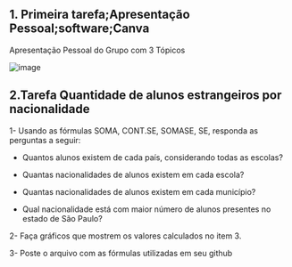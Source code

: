 ## 1. Primeira tarefa;Apresentação Pessoal;software;Canva

Apresentação Pessoal do Grupo com 3 Tópicos



![image](https://github.com/user-attachments/assets/81ae6cef-f264-41b4-857e-1b4638be7b36)


## 2.Tarefa Quantidade de alunos estrangeiros por nacionalidade

1- Usando as fórmulas  SOMA, CONT.SE, SOMASE, SE, responda as perguntas a seguir:

+ Quantos alunos existem de cada país, considerando todas as escolas? 

+ Quantas nacionalidades de alunos existem em cada escola?

+ Quantas nacionalidades de alunos existem em cada município?

+ Qual nacionalidade está com maior número de alunos presentes no estado de São Paulo?

2- Faça  gráficos que mostrem os valores calculados no item 3.

3- Poste o arquivo com as fórmulas utilizadas em seu github


